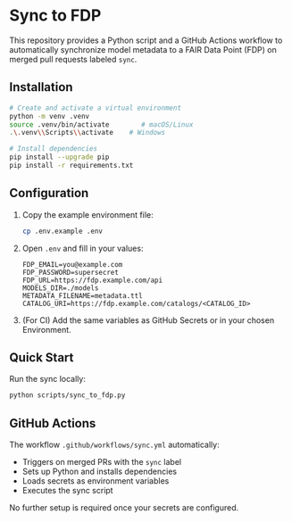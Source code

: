 # Sync to FDP

This repository provides a Python script and a GitHub Actions workflow to automatically synchronize model metadata to a FAIR Data Point (FDP) on merged pull requests labeled `sync`.

## Installation

```bash
# Create and activate a virtual environment
python -m venv .venv
source .venv/bin/activate        # macOS/Linux
.\.venv\\Scripts\\activate    # Windows

# Install dependencies
pip install --upgrade pip
pip install -r requirements.txt
```

## Configuration

1. Copy the example environment file:

   ```bash
   cp .env.example .env
   ```
2. Open `.env` and fill in your values:

   ```dotenv
   FDP_EMAIL=you@example.com
   FDP_PASSWORD=supersecret
   FDP_URL=https://fdp.example.com/api
   MODELS_DIR=./models
   METADATA_FILENAME=metadata.ttl
   CATALOG_URI=https://fdp.example.com/catalogs/<CATALOG_ID>
   ```
3. (For CI) Add the same variables as GitHub Secrets or in your chosen Environment.

## Quick Start

Run the sync locally:

```bash
python scripts/sync_to_fdp.py
```

## GitHub Actions

The workflow `.github/workflows/sync.yml` automatically:

* Triggers on merged PRs with the `sync` label
* Sets up Python and installs dependencies
* Loads secrets as environment variables
* Executes the sync script

No further setup is required once your secrets are configured.
